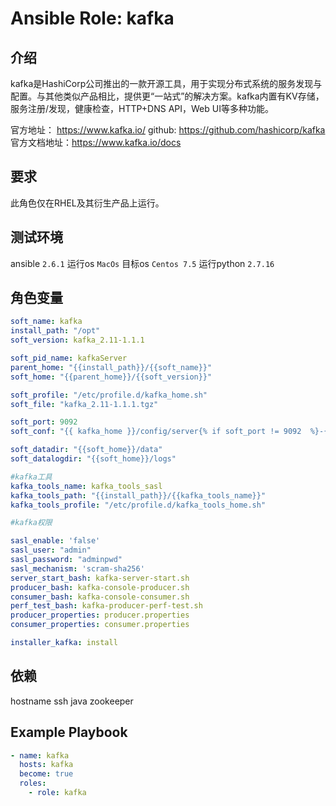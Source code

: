 # Ansible Role: kafka

## 介绍
kafka是HashiCorp公司推出的一款开源工具，用于实现分布式系统的服务发现与配置。与其他类似产品相比，提供更“一站式”的解决方案。kafka内置有KV存储，服务注册/发现，健康检查，HTTP+DNS API，Web UI等多种功能。

官方地址： https://www.kafka.io/
github: https://github.com/hashicorp/kafka
官方文档地址：https://www.kafka.io/docs

## 要求

此角色仅在RHEL及其衍生产品上运行。

## 测试环境

ansible `2.6.1`
运行os `MacOs`
目标os `Centos 7.5`
运行python `2.7.16`

## 角色变量
```yaml
soft_name: kafka
install_path: "/opt"
soft_version: kafka_2.11-1.1.1

soft_pid_name: kafkaServer
parent_home: "{{install_path}}/{{soft_name}}"
soft_home: "{{parent_home}}/{{soft_version}}"

soft_profile: "/etc/profile.d/kafka_home.sh"
soft_file: "kafka_2.11-1.1.1.tgz"

soft_port: 9092
soft_conf: "{{ kafka_home }}/config/server{% if soft_port != 9092  %}-{{ soft_port }}{% endif %}.properties"

soft_datadir: "{{soft_home}}/data"
soft_datalogdir: "{{soft_home}}/logs"

#kafka工具
kafka_tools_name: kafka_tools_sasl
kafka_tools_path: "{{install_path}}/{{kafka_tools_name}}"
kafka_tools_profile: "/etc/profile.d/kafka_tools_home.sh"

#kafka权限

sasl_enable: 'false'
sasl_user: "admin"
sasl_password: "adminpwd"
sasl_mechanism: 'scram-sha256'
server_start_bash: kafka-server-start.sh
producer_bash: kafka-console-producer.sh
consumer_bash: kafka-console-consumer.sh
perf_test_bash: kafka-producer-perf-test.sh
producer_properties: producer.properties
consumer_properties: consumer.properties

installer_kafka: install
```

## 依赖
hostname
ssh
java
zookeeper


## Example Playbook
```yaml
- name: kafka
  hosts: kafka
  become: true
  roles:
    - role: kafka
```


